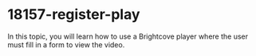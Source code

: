 # 18157-register-play
In this topic, you will learn how to use a Brightcove player where the user must fill in a form to view the video.

